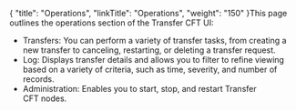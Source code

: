 {
    "title": "Operations",
    "linkTitle": "Operations",
    "weight": "150"
}This page outlines the operations section of the Transfer CFT UI:

-   Transfers: You can perform a variety of transfer tasks, from creating a new transfer to canceling, restarting, or deleting a transfer request.
-   Log: Displays transfer details and allows you to filter to refine viewing based on a variety of criteria, such as time, severity, and number of records.
-   Administration: Enables you to start, stop, and restart Transfer CFT nodes.
